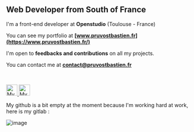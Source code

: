 <!-- <p align="center">
  <img src="https://github-readme-stats.vercel.app/api/top-langs?username=Bastien-Pruvost&show_icons=true&locale=en&layout=compact&hide_border=true&langs_count=5&card_width=362&theme=nord&title_color=d2d9e4&bg_color=374151" height="150">
  <img src="https://github-readme-stats.vercel.app/api?username=Bastien-Pruvost&show_icons=true&locale=en&hide_border=true&include_all_commits=false&count_private=true&custom_title=GitHub+Stats&theme=nord&title_color=d2d9e4&bg_color=374151" height="150">
  <br/>
</p> -->

<h2>
  Web Developer from South of France
</h2>

I'm a front-end developer at **Openstudio** (Toulouse - France)

You can see my portfolio at **[www.pruvostbastien.fr](https://www.pruvostbastien.fr/)**

<!-- I’m looking to collaborate on [Project Name](Project Link) -->

I'm open to **feedbacks and contributions** on all my projects.

<!-- I regularly write articles on [Blog](Blog Link) -->

You can contact me at **contact@pruvostbastien.fr**

<br/>

<p align="left">
  <a href="https://twitter.com/BastienDev_/">
    <img src="https://img.shields.io/badge/Twitter-1DA1F2?style=for-the-badge&logo=twitter&logoColor=white" alt="My Twitter" height="30" />
  </a>
  <a href="https://www.linkedin.com/in/pruvost-bastien/">
    <img src="https://img.shields.io/badge/LinkedIn-0077B5?style=for-the-badge&logo=linkedin&logoColor=white" alt="My Linkedin" height="30" />
  </a>
</p>

My github is a bit empty at the moment because I'm working hard at work, here is my gitlab :

![image](https://github.com/bastien-pruvost/bastien-pruvost/assets/94443207/1ebe8f01-b1b0-4af9-aa48-5086aaf95425)

<!-- <h4 align="center">Technologies, languages and tools that I use 💻</h4> -->

<!-- <h2> </h2>
<p align="center">
<img src="https://img.shields.io/badge/-javascript-374151?logo=javascript&logoColor=F7DF1E&style=for-the-badge" alt="JavaScript" height="30">
<img src="https://img.shields.io/badge/-typescript-374151?logo=typescript&logoColor=3178C6&style=for-the-badge" alt="TypeScript" height="30">
</p>

<p align="center">
<img src="https://img.shields.io/badge/-react-374151?logo=react&logoColor=61DAFB&style=for-the-badge" alt="React" height="30">
<img src="https://img.shields.io/badge/-next.js-374151?logo=next.js&logoColor=E5E7EB&style=for-the-badge" alt="Next.js" height="30">
<img src="https://img.shields.io/badge/-tailwind-374151?logo=tailwindcss&logoColor=06B6D4&style=for-the-badge" alt="Tailwind CSS" height="30">
<img src="https://img.shields.io/badge/-html-374151?logo=html5&logoColor=E34F26&style=for-the-badge" alt="HTML" height="30">
<img src="https://img.shields.io/badge/-css-374151?logo=css3&logoColor=1572B6&style=for-the-badge" alt="CSS" height="30">
</p>

<p align="center">
<img src="https://img.shields.io/badge/-node.js-374151?logo=node.js&logoColor=339933&style=for-the-badge" alt="Node.js" height="30">
<img src="https://img.shields.io/badge/-express-374151?logo=express&logoColor=E5E7EB&style=for-the-badge" alt="Express" height="30">
<img src="https://img.shields.io/badge/-mysql-374151?logo=mysql&logoColor=4479A1&style=for-the-badge" alt="MySQL" height="30">
<img src="https://img.shields.io/badge/-mongodb-374151?logo=mongodb&logoColor=47A248&style=for-the-badge" alt="MongoDB" height="30">
</p>

<p align="center">
<img src="https://img.shields.io/badge/-prisma-374151?logo=prisma&logoColor=E5E7EB&style=for-the-badge" alt="Prisma ORM" height="30">
<img src="https://img.shields.io/badge/-sequelize-374151?logo=sequelize&logoColor=52B0E7&style=for-the-badge" alt="Sequelize ORM" height="30">
<img src="https://img.shields.io/badge/-figma-374151?logo=figma&logoColor=AD54F2&style=for-the-badge" alt="Figma" height="30">
<img src="https://img.shields.io/badge/-git-374151?logo=git&logoColor=F05032&style=for-the-badge" alt="Git" height="30">
</p> -->
